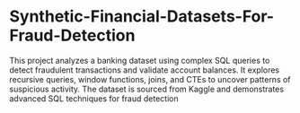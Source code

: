 # Synthetic-Financial-Datasets-For-Fraud-Detection
This project analyzes a banking dataset using complex SQL queries to detect fraudulent transactions and validate account balances. It explores recursive queries, window functions, joins, and CTEs to uncover patterns of suspicious activity. The dataset is sourced from Kaggle and demonstrates advanced SQL techniques for fraud detection
